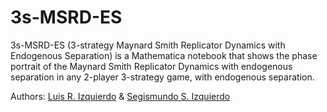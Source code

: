 # 3s-MSRD-ES
3s-MSRD-ES (3-strategy Maynard Smith Replicator Dynamics with Endogenous Separation) is a Mathematica notebook that shows the phase portrait of the Maynard Smith Replicator Dynamics with endogenous separation in any 2-player 3-strategy game, with endogenous separation.

Authors: <a target="_blank" href="http://luis.izqui.org">Luis R. Izquierdo</a> &amp; <a target="_blank" href="http://segis.izqui.org">Segismundo S. Izquierdo</a>
